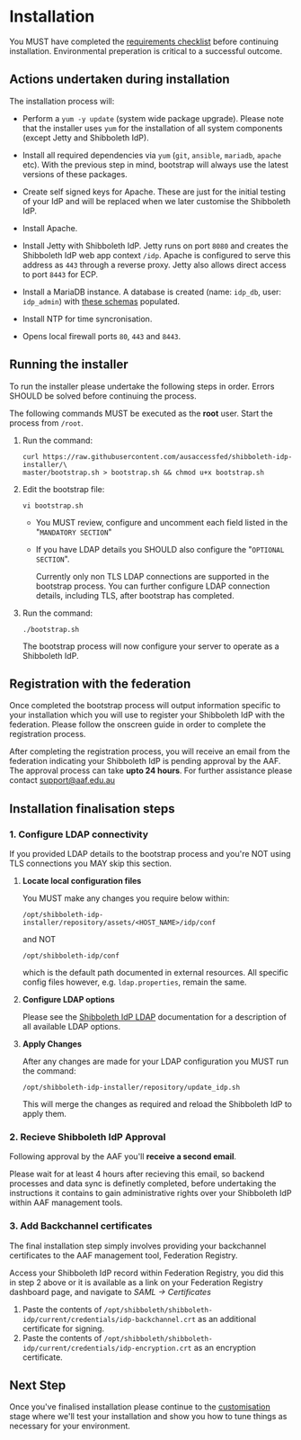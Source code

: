 ---
---

# Installation

You MUST have completed the [requirements checklist](requirements-checklist.html) before continuing installation. Environmental preperation is critical to a successful outcome.

## Actions undertaken during installation

The installation process will:

* Perform a `yum -y update` (system wide package upgrade). Please note that the installer uses `yum` for the installation of all system components (except Jetty and Shibboleth IdP).

* Install all required dependencies via `yum` (`git`, `ansible`, `mariadb`, `apache` etc). With the previous step in mind, bootstrap will always use the latest versions of these packages.

* Create self signed keys for Apache. These are just for the initial testing of your IdP and will be replaced when we later customise the Shibboleth IdP.

* Install Apache.

* Install Jetty with Shibboleth IdP. Jetty runs on port `8080` and creates the Shibboleth IdP web app context `/idp`. Apache is configured to serve this address as `443` through a reverse proxy. Jetty also allows direct access to port `8443` for ECP.

* Install a MariaDB instance. A database is created (name: `idp_db`, user: `idp_admin`) with [these schemas](https://github.com/ausaccessfed/shibboleth-idp-installer/tree/master/templates/db) populated.

* Install NTP for time syncronisation.

* Opens local firewall ports `80`, `443` and `8443`.

## Running the installer

To run the installer please undertake the following steps in order. Errors SHOULD be solved before continuing
the process.

The following commands MUST be executed as the **root** user. Start the process from `/root`.

1.  Run the command:

    ```
    curl https://raw.githubusercontent.com/ausaccessfed/shibboleth-idp-installer/\
    master/bootstrap.sh > bootstrap.sh && chmod u+x bootstrap.sh
    ```

2.  Edit the bootstrap file:

    ```
    vi bootstrap.sh
    ```
    - You MUST review, configure and uncomment each field listed in the "`MANDATORY SECTION`"
    - If you have LDAP details you SHOULD also configure the "`OPTIONAL SECTION`".

        Currently only non TLS LDAP connections are supported in the bootstrap process. You can further configure LDAP connection details, including TLS, after bootstrap has completed.

3.  Run the command:

    ```
    ./bootstrap.sh
    ```

    The bootstrap process will now configure your server to operate as a Shibboleth IdP.

## Registration with the federation

Once completed the bootstrap process will output information specific to your installation which you will use to register your Shibboleth IdP with the federation. Please follow the onscreen guide in order to complete the registration process.

After completing the registration process, you will receive an email from the federation indicating your Shibboleth IdP is pending approval by the AAF. The approval process can take **upto 24 hours**. For further assistance please contact [support@aaf.edu.au](mailto:support@aaf.edu.au)

## Installation finalisation steps

### 1. Configure LDAP connectivity

If you provided LDAP details to the bootstrap process and you're NOT using TLS connections you MAY skip this section.

1. **Locate local configuration files**

    You MUST make any changes you require below within:

    `/opt/shibboleth-idp-installer/repository/assets/<HOST_NAME>/idp/conf`

    and NOT

    `/opt/shibboleth-idp/conf`

    which is the default path documented in external resources. All specific config files however, e.g. `ldap.properties`, remain the same.

2. **Configure LDAP options**

    Please see the [Shibboleth IdP LDAP](https://wiki.shibboleth.net/confluence/display/IDP30/LDAPAuthnConfiguration) documentation for a description of all available LDAP options.

3. **Apply Changes**

    After any changes are made for your LDAP configuration you MUST run the command:

    ```
    /opt/shibboleth-idp-installer/repository/update_idp.sh
    ```

    This will merge the changes as required and reload the Shibboleth IdP to apply them.

### 2. Recieve Shibboleth IdP Approval

Following approval by the AAF you'll **receive a second email**.

Please wait for at least 4 hours after recieving this email, so backend processes and data sync is definetly completed, before undertaking the instructions it contains to gain administrative rights over your Shibboleth IdP within AAF management tools.

### 3. Add Backchannel certificates

The final installation step simply involves providing your backchannel certificates to the AAF management tool, Federation Registry.

Access your Shibboleth IdP record within Federation Registry, you did this in step 2 above or it is available as a link on your Federation Registry dashboard page, and navigate to *SAML -> Certificates*

1. Paste the contents of `/opt/shibboleth/shibboleth-idp/current/credentials/idp-backchannel.crt` as an additional certificate for signing.
2. Paste the contents of `/opt/shibboleth/shibboleth-idp/current/credentials/idp-encryption.crt` as an encryption certificate.

## Next Step

Once you've finalised installation please continue to the [customisation](customisation.html) stage where we'll test your installation and show you how to tune things as necessary for your environment.
